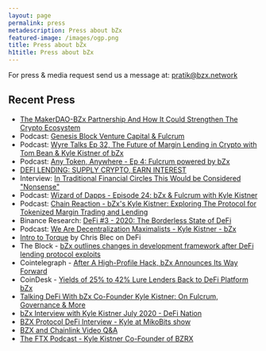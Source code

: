 ```yaml
---
layout: page
permalink: press
metadescription: Press about bZx
featured-image: /images/ogp.png
title: Press about bZx
h1title: Press about bZx
---
```


For press & media request send us a message at: pratik@bzx.network 

## Recent Press

- [The MakerDAO-BZx Partnership And How It Could Strengthen The Crypto Ecosystem](https://www.investinblockchain.com/makerdao-bzx-partnership/)
- Podcast: [Genesis Block Venture Capital & Fulcrum](https://www.youtube.com/watch?v=-hzNRAD5XMg)
- Podcast: [Wyre Talks Ep 32, The Future of Margin Lending in Crypto with Tom Bean & Kyle Kistner of bZx](https://wyre-talks.simplecast.com/episodes/f4d28cbc)
- Podcast: [Any Token, Anywhere - Ep 4: Fulcrum powered by bZx](https://www.youtube.com/watch?v=znWzR6dR5Hw)
- [DEFI LENDING: SUPPLY CRYPTO, EARN INTEREST](https://nuggetsnews.com.au/defi-lending-supply-crypto-earn-interest/)
- Interview: [In Traditional Financial Circles This Would be Considered "Nonsense"](https://thedefiant.substack.com/p/in-traditional-financial-circles)
- Podcast: [Wizard of Dapps - Episode 24: bZx & Fulcrum with Kyle Kistner](https://anchor.fm/wizardofdapps/episodes/Episode-24-bZx--Fulcrum-with-Kyle-Kristner-e8rage)
- Podcast: [Chain Reaction - bZx's Kyle Kistner: Exploring The Protocol for Tokenized Margin Trading and Lending](https://podcasts.apple.com/us/podcast/bzxs-kyle-kistner-exploring-protocol-for-tokenized/id1438148082?i=1000458022043)
- Binance Research: [DeFi #3 - 2020: The Borderless State of DeFi](https://research.binance.com/analysis/defi-3-2020-borderless-state-of-defi)
- Podcast: [We Are Decentralization Maximalists - Kyle Kistner - bZx](https://www.endofthechain.com/kyle-kistner-bzx/)
- [Intro to Torque](https://www.youtube.com/watch?v=mMSvn2uLc8A&feature=emb_logo) by Chris Blec on DeFi
- The Block - [bZx outlines changes in development framework after DeFi lending protocol exploits](https://www.theblockcrypto.com/post/58280/bzx-outlines-changes-in-development-framework-after-defi-lending-protocol-exploits)
- Cointelegraph - [After A High-Profile Hack, bZx Announces Its Way Forward](https://cointelegraph.com/news/after-a-high-profile-hack-bzx-announces-its-way-forward)
- CoinDesk - [Yields of 25% to 42% Lure Lenders Back to DeFi Platform bZx](https://www.coindesk.com/yields-of-25-to-42-lure-lenders-back-to-defi-platform-bzx)
- [Talking DeFi With bZx Co-Founder Kyle Kistner: On Fulcrum, Governance & More](https://blockonomi.com/talking-defi-bzx-cokyle-kistner/)
- [bZx Interview with Kyle Kistner July 2020 - DeFi Nation](https://www.youtube.com/watch?time_continue=1&v=Uav4d7jVRO8&feature=emb_logo)
- [BZX Protocol DeFi Interview - Kyle at MikoBits show](https://www.youtube.com/watch?v=5NVWpaWVVW8&fbclid=IwAR2dqHhURcKjM4Vl9wleH8hmzjaPtWVB0ufdwFBQ6dyAzJUN9zWG1u9xQGU)
- [BZX and Chainlink Video Q&A](https://youtu.be/wTiOmRp3AFc)
- [The FTX Podcast - Kyle Kistner Co-Founder of BZRX](https://open.spotify.com/episode/6VGfNckPAxqrhnjRZ87k1r?si=0F7Ny_yqQ0SNvwezQbAbxg)
